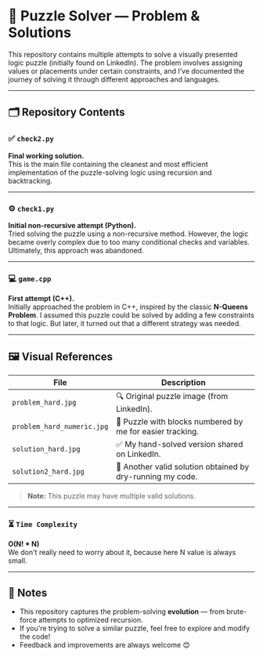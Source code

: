 # 🧩 Puzzle Solver — Problem & Solutions

This repository contains multiple attempts to solve a visually presented logic puzzle (initially found on LinkedIn). The problem involves assigning values or placements under certain constraints, and I’ve documented the journey of solving it through different approaches and languages.

---

## 🗂️ Repository Contents

### ✅ `check2.py`  
**Final working solution.**  
This is the main file containing the cleanest and most efficient implementation of the puzzle-solving logic using recursion and backtracking.

---

### ⚙️ `check1.py`  
**Initial non-recursive attempt (Python).**  
Tried solving the puzzle using a non-recursive method. However, the logic became overly complex due to too many conditional checks and variables. Ultimately, this approach was abandoned.

---

### 💻 `game.cpp`  
**First attempt (C++).**  
Initially approached the problem in C++, inspired by the classic **N-Queens Problem**. I assumed this puzzle could be solved by adding a few constraints to that logic. But later, it turned out that a different strategy was needed.

---

## 🖼️ Visual References

| File                     | Description                                                  |
|--------------------------|--------------------------------------------------------------|
| `problem_hard.jpg`       | 🔍 Original puzzle image (from LinkedIn).                    |
| `problem_hard_numeric.jpg` | 🔢 Puzzle with blocks numbered by me for easier tracking.    |
| `solution_hard.jpg`      | ✅ My hand-solved version shared on LinkedIn.                |
| `solution2_hard.jpg`     | 🧠 Another valid solution obtained by dry-running my code.   |

> **Note:** This puzzle may have multiple valid solutions.

---
### ⏳ `Time Complexity`  
**O(N! * N)**  
We don't really need to worry about it, because here N value is always small.

---

## 📌 Notes

- This repository captures the problem-solving **evolution** — from brute-force attempts to optimized recursion.
- If you're trying to solve a similar puzzle, feel free to explore and modify the code!
- Feedback and improvements are always welcome 😊
